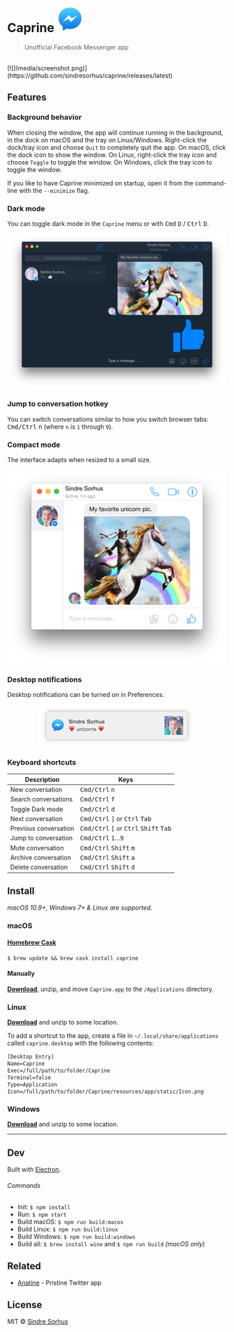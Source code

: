 # Caprine <img src="static/Icon.png" width="60">

> Unofficial Facebook Messenger app

<br>
[![](media/screenshot.png)](https://github.com/sindresorhus/caprine/releases/latest)


## Features

### Background behavior

When closing the window, the app will continue running in the background, in the dock on macOS and the tray on Linux/Windows. Right-click the dock/tray icon and choose `Quit` to completely quit the app. On macOS, click the dock icon to show the window. On Linux, right-click the tray icon and choose `Toggle` to toggle the window. On Windows, click the tray icon to toggle the window.

If you like to have Caprine minimized on startup, open it from the command-line with the `--minimize` flag.

### Dark mode

You can toggle dark mode in the `Caprine` menu or with <kbd>Cmd</kbd> <kbd>D</kbd> / <kbd>Ctrl</kbd> <kbd>D</kbd>.

![](media/screenshot-dark.png)

### Jump to conversation hotkey

You can switch conversations similar to how you switch browser tabs: <kbd>Cmd/Ctrl</kbd> <kbd>n</kbd> (where `n` is `1` through `9`).


### Compact mode

The interface adapts when resized to a small size.

<div align="center"><img src="media/screenshot-compact.png" width="512"></div>


### Desktop notifications

Desktop notifications can be turned on in Preferences.

<div align="center"><img src="media/screenshot-notification.png" width="358"></div>

### Keyboard shortcuts

Description           | Keys
--------------------- | -----------------------
New conversation      | <kbd>Cmd/Ctrl</kbd> <kbd>n</kbd>
Search conversations  | <kbd>Cmd/Ctrl</kbd> <kbd>f</kbd>
Toggle Dark mode      | <kbd>Cmd/Ctrl</kbd> <kbd>d</kbd>
Next conversation     | <kbd>Cmd/Ctrl</kbd> <kbd>]</kbd> or <kbd>Ctrl</kbd> <kbd>Tab</kbd>
Previous conversation | <kbd>Cmd/Ctrl</kbd> <kbd>[</kbd> or <kbd>Ctrl</kbd> <kbd>Shift</kbd> <kbd>Tab</kbd>
Jump to conversation  | <kbd>Cmd/Ctrl</kbd> <kbd>1</kbd>…<kbd>9</kbd>
Mute conversation     | <kbd>Cmd/Ctrl</kbd> <kbd>Shift</kbd> <kbd>m</kbd>
Archive conversation  | <kbd>Cmd/Ctrl</kbd> <kbd>Shift</kbd> <kbd>a</kbd>
Delete conversation   | <kbd>Cmd/Ctrl</kbd> <kbd>Shift</kbd> <kbd>d</kbd>


## Install

*macOS 10.9+, Windows 7+ & Linux are supported.*

### macOS

#### [Homebrew Cask](http://caskroom.io)

```
$ brew update && brew cask install caprine
```

#### Manually

[**Download**](https://github.com/sindresorhus/caprine/releases/latest), unzip, and move `Caprine.app` to the `/Applications` directory.

### Linux

[**Download**](https://github.com/sindresorhus/caprine/releases/latest) and unzip to some location.

To add a shortcut to the app, create a file in `~/.local/share/applications` called `caprine.desktop` with the following contents:

```
[Desktop Entry]
Name=Caprine
Exec=/full/path/to/folder/Caprine
Terminal=false
Type=Application
Icon=/full/path/to/folder/Caprine/resources/app/static/Icon.png
```

### Windows

[**Download**](https://github.com/sindresorhus/caprine/releases/latest) and unzip to some location.


---


## Dev

Built with [Electron](http://electron.atom.io).

###### Commands

- Init: `$ npm install`
- Run: `$ npm start`
- Build macOS: `$ npm run build:macos`
- Build Linux: `$ npm run build:linux`
- Build Windows: `$ npm run build:windows`
- Build all: `$ brew install wine` and `$ npm run build` *(macOS only)*


## Related

- [Anatine](https://github.com/sindresorhus/anatine) - Pristine Twitter app


## License

MIT © [Sindre Sorhus](https://sindresorhus.com)
